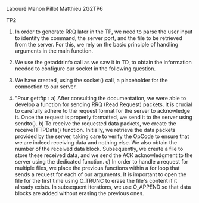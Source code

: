 Labouré Manon
Pillot Matthieu
2G2TP6

TP2 

1. In order to generate RRQ later in the TP, we need to parse the user input 
to identify the command, the server port, and the file to be retrieved from the server. For this, we rely on the basic 
principle of handling arguments in the main function.

2. We use the getaddrinfo call as we saw it in TD, to obtain the information needed to configure our socket in the
following question.
3. We have created, using the socket() call, a placeholder for the connection to our server.
4. "Pour gettftp :
   a) After consulting the documentation, we were able to develop a function for sending RRQ (Read Request) packets. It 
is crucial to carefully adhere to the request format for the server to acknowledge it. Once the request is properly 
formatted, we send it to the server using sendto().
   b) To receive the requested data packets, we create the receiveTFTPData() function. Initially, we retrieve the data 
packets provided by the server, taking care to verify the OpCode to ensure that we are indeed receiving data and 
nothing else. We also obtain the number of the received data block. Subsequently, we create a file to store these 
received data, and we send the ACK acknowledgment to the server using the dedicated function.
   c) In order to handle a request for multiple files, we place the previous functions within a for loop that sends a 
request for each of our arguments. It is important to open the file for the first time using O_TRUNC to erase the 
file's content if it already exists. In subsequent iterations, we use O_APPEND so that data blocks are added without
erasing the previous ones.
